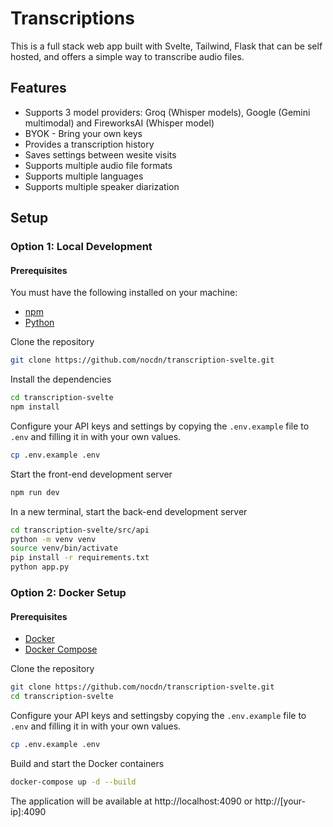 # Transcriptions

This is a full stack web app built with Svelte, Tailwind, Flask that can be self hosted, and offers a simple way to transcribe audio files.

## Features

- Supports 3 model providers: Groq (Whisper models), Google (Gemini multimodal) and FireworksAI (Whisper model)
- BYOK - Bring your own keys
- Provides a transcription history
- Saves settings between wesite visits
- Supports multiple audio file formats
- Supports multiple languages
- Supports multiple speaker diarization

## Setup

### Option 1: Local Development

#### Prerequisites

You must have the following installed on your machine:

- [npm](https://www.npmjs.com/)
- [Python](https://www.python.org/)

Clone the repository

```bash
git clone https://github.com/nocdn/transcription-svelte.git
```

Install the dependencies

```bash
cd transcription-svelte
npm install
```

Configure your API keys and settings by copying the `.env.example` file to `.env` and filling it in with your own values.

```bash
cp .env.example .env
```

Start the front-end development server

```bash
npm run dev
```

In a new terminal, start the back-end development server

```bash
cd transcription-svelte/src/api
python -m venv venv
source venv/bin/activate
pip install -r requirements.txt
python app.py
```

### Option 2: Docker Setup

#### Prerequisites

- [Docker](https://www.docker.com/)
- [Docker Compose](https://docs.docker.com/compose/)

Clone the repository

```bash
git clone https://github.com/nocdn/transcription-svelte.git
cd transcription-svelte
```

Configure your API keys and settingsby copying the `.env.example` file to `.env` and filling it in with your own values.

```bash
cp .env.example .env
```

Build and start the Docker containers

```bash
docker-compose up -d --build
```

The application will be available at http://localhost:4090 or http://[your-ip]:4090
